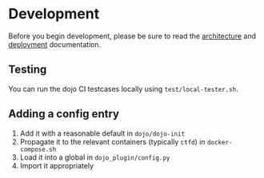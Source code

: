 # Development

Before you begin development, please be sure to read the [architecture](./architecture.md) and [deployment](./deployment.md) documentation.

## Testing

You can run the dojo CI testcases locally using `test/local-tester.sh`.

## Adding a config entry

1. Add it with a reasonable default in `dojo/dojo-init`
2. Propagate it to the relevant containers (typically `ctfd`) in `docker-compose.sh`
3. Load it into a global in `dojo_plugin/config.py`
4. Import it appropriately
